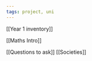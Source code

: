 ```yaml
---
tags: project, uni
---
```

[[Year 1 inventory]]

[[Maths Intro]]

[[Questions to ask]]
[[Societies]]